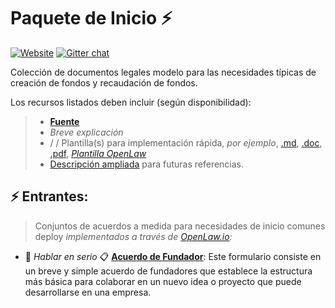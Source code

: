 # Paquete de Inicio ⚡
[![Website](https://img.shields.io/badge/Website-ssp-brightgreen.svg)](https://startup-starter-pack.gitbook.io/starters/)
[![Gitter chat](https://badges.gitter.im/Startup-Upstarts/community.png)](https://gitter.im/Startup-Upstarts/community)

Colección de documentos legales modelo para las necesidades típicas de creación de fondos y recaudación de fondos. 

Los recursos listados deben incluir (según disponibilidad):

> * [**Fuente**]()
> * *Breve explicación*
> * / / Plantilla(s) para implementación rápida, *por ejemplo*, [.md](.github/Markdown), [.doc](.github/.DOC), [.pdf](.github/.PDF), [*Plantilla OpenLaw*](https://openlaw.io/)
> * [Descripción ampliada](.github/Descriptions) para futuras referencias.

## ⚡ Entrantes:
> Conjuntos de acuerdos a medida para necesidades de inicio comunes deploy *implementados a través de [OpenLaw.io](https://openlaw.io):*

* 💪 *Hablar en serio*
📋 [**Acuerdo de Fundador**](https://app.openlaw.io/template/Acuerdo%20de%20Fundador): Este formulario consiste en un breve y simple acuerdo de fundadores que establece la estructura más básica para colaborar en un nuevo idea o proyecto que puede desarrollarse en una empresa.

